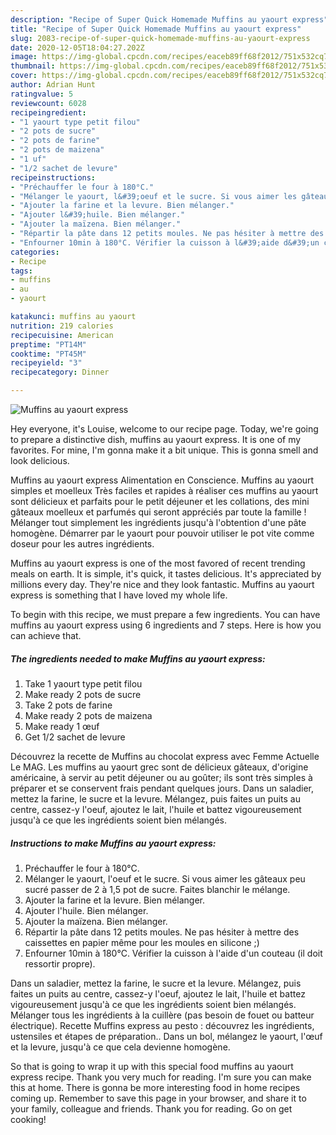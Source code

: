 ```yaml
---
description: "Recipe of Super Quick Homemade Muffins au yaourt express"
title: "Recipe of Super Quick Homemade Muffins au yaourt express"
slug: 2083-recipe-of-super-quick-homemade-muffins-au-yaourt-express
date: 2020-12-05T18:04:27.202Z
image: https://img-global.cpcdn.com/recipes/eaceb89ff68f2012/751x532cq70/muffins-au-yaourt-express-photo-principale-de-la-recette.jpg
thumbnail: https://img-global.cpcdn.com/recipes/eaceb89ff68f2012/751x532cq70/muffins-au-yaourt-express-photo-principale-de-la-recette.jpg
cover: https://img-global.cpcdn.com/recipes/eaceb89ff68f2012/751x532cq70/muffins-au-yaourt-express-photo-principale-de-la-recette.jpg
author: Adrian Hunt
ratingvalue: 5
reviewcount: 6028
recipeingredient:
- "1 yaourt type petit filou"
- "2 pots de sucre"
- "2 pots de farine"
- "2 pots de maizena"
- "1 uf"
- "1/2 sachet de levure"
recipeinstructions:
- "Préchauffer le four à 180°C."
- "Mélanger le yaourt, l&#39;oeuf et le sucre. Si vous aimer les gâteaux peu sucré passer de 2 à 1,5 pot de sucre. Faites blanchir le mélange."
- "Ajouter la farine et la levure. Bien mélanger."
- "Ajouter l&#39;huile. Bien mélanger."
- "Ajouter la maïzena. Bien mélanger."
- "Répartir la pâte dans 12 petits moules. Ne pas hésiter à mettre des caissettes en papier même pour les moules en silicone ;)"
- "Enfourner 10min à 180°C. Vérifier la cuisson à l&#39;aide d&#39;un couteau (il doit ressortir propre)."
categories:
- Recipe
tags:
- muffins
- au
- yaourt

katakunci: muffins au yaourt 
nutrition: 219 calories
recipecuisine: American
preptime: "PT14M"
cooktime: "PT45M"
recipeyield: "3"
recipecategory: Dinner

---
```



![Muffins au yaourt express](https://img-global.cpcdn.com/recipes/eaceb89ff68f2012/751x532cq70/muffins-au-yaourt-express-photo-principale-de-la-recette.jpg)

Hey everyone, it's Louise, welcome to our recipe page. Today, we're going to prepare a distinctive dish, muffins au yaourt express. It is one of my favorites. For mine, I'm gonna make it a bit unique. This is gonna smell and look delicious.

Muffins au yaourt express Alimentation en Conscience. Muffins au yaourt simples et moelleux Très faciles et rapides à réaliser ces muffins au yaourt sont délicieux et parfaits pour le petit déjeuner et les collations, des mini gâteaux moelleux et parfumés qui seront appréciés par toute la famille ! Mélanger tout simplement les ingrédients jusqu&#39;à l&#39;obtention d&#39;une pâte homogène. Démarrer par le yaourt pour pouvoir utiliser le pot vite comme doseur pour les autres ingrédients.

Muffins au yaourt express is one of the most favored of recent trending meals on earth. It is simple, it's quick, it tastes delicious. It's appreciated by millions every day. They're nice and they look fantastic. Muffins au yaourt express is something that I have loved my whole life.


To begin with this recipe, we must prepare a few ingredients. You can have muffins au yaourt express using 6 ingredients and 7 steps. Here is how you can achieve that.

<!--inarticleads1-->

##### The ingredients needed to make Muffins au yaourt express:

1. Take 1 yaourt type petit filou
1. Make ready 2 pots de sucre
1. Take 2 pots de farine
1. Make ready 2 pots de maizena
1. Make ready 1 œuf
1. Get 1/2 sachet de levure


Découvrez la recette de Muffins au chocolat express avec Femme Actuelle Le MAG. Les muffins au yaourt grec sont de délicieux gâteaux, d&#39;origine américaine, à servir au petit déjeuner ou au goûter; ils sont très simples à préparer et se conservent frais pendant quelques jours. Dans un saladier, mettez la farine, le sucre et la levure. Mélangez, puis faites un puits au centre, cassez-y l&#39;oeuf, ajoutez le lait, l&#39;huile et battez vigoureusement jusqu&#39;à ce que les ingrédients soient bien mélangés. 

<!--inarticleads2-->

##### Instructions to make Muffins au yaourt express:

1. Préchauffer le four à 180°C.
1. Mélanger le yaourt, l&#39;oeuf et le sucre. Si vous aimer les gâteaux peu sucré passer de 2 à 1,5 pot de sucre. Faites blanchir le mélange.
1. Ajouter la farine et la levure. Bien mélanger.
1. Ajouter l&#39;huile. Bien mélanger.
1. Ajouter la maïzena. Bien mélanger.
1. Répartir la pâte dans 12 petits moules. Ne pas hésiter à mettre des caissettes en papier même pour les moules en silicone ;)
1. Enfourner 10min à 180°C. Vérifier la cuisson à l&#39;aide d&#39;un couteau (il doit ressortir propre).


Dans un saladier, mettez la farine, le sucre et la levure. Mélangez, puis faites un puits au centre, cassez-y l&#39;oeuf, ajoutez le lait, l&#39;huile et battez vigoureusement jusqu&#39;à ce que les ingrédients soient bien mélangés. Mélanger tous les ingrédients à la cuillère (pas besoin de fouet ou batteur électrique). Recette Muffins express au pesto : découvrez les ingrédients, ustensiles et étapes de préparation.. Dans un bol, mélangez le yaourt, l&#39;œuf et la levure, jusqu&#39;à ce que cela devienne homogène. 

So that is going to wrap it up with this special food muffins au yaourt express recipe. Thank you very much for reading. I'm sure you can make this at home. There is gonna be more interesting food in home recipes coming up. Remember to save this page in your browser, and share it to your family, colleague and friends. Thank you for reading. Go on get cooking!
